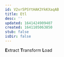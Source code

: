 ```yaml
---
id: V2vr5PSYtHAK3YkKXaqAB
title: Etl
desc: ''
updated: 1641424909407
created: 1641105063850
stub: false
isDir: false
---
```


**E**xtract **T**ransform **L**oad
